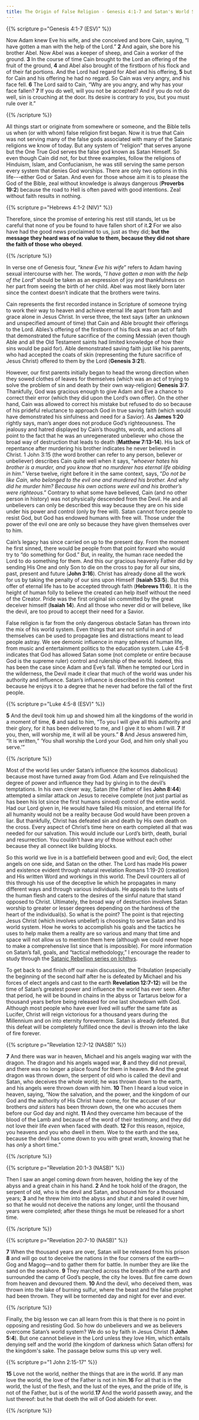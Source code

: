 ```yaml
---
title: The Origin of False Religion - Genesis 4:1-7 and Satan's World System
---
```


{{% scripture p="Genesis 4:1-7 (ESV)" %}}  

Now Adam knew Eve his wife, and she conceived and bore Cain, saying, “I have gotten a man with the help of the Lord.” **2** And again, she bore his brother Abel. Now Abel was a keeper of sheep, and Cain a worker of the ground. **3** In the course of time Cain brought to the Lord an offering of the fruit of the ground, **4** and Abel also brought of the firstborn of his flock and of their fat portions. And the Lord had regard for Abel and his offering, **5** but for Cain and his offering he had no regard. So Cain was very angry, and his face fell. **6** The Lord said to Cain, “Why are you angry, and why has your face fallen? **7** If you do well, will you not be accepted? And if you do not do well, sin is crouching at the door. Its desire is contrary to you, but you must rule over it.”                        

{{% /scripture %}}  

All things start or originate from somewhere or someone, and the Bible tells us when (or with whom) false religion first began. Now it is true that Cain was not serving many of the false gods associated with many of the Satanic religions we know of today. But any system of “religion” that serves anyone but the One True God serves the false god known as Satan Himself. So even though Cain did not, for but three examples, follow the religions of Hinduism, Islam, and Confucianism, he was still serving the same person every system that denies God worships. There are only two options in this life---either God or Satan. And even for those whose aim it is to please the God of the Bible, zeal without knowledge is always dangerous (**Proverbs 19:2**) because the road to Hell is often paved with good intentions. Zeal without faith results in nothing. 

{{% scripture p="Hebrews 4:1-2 (NIV)" %}}  

Therefore, since the promise of entering his rest still stands, let us be careful that none of you be found to have fallen short of it.**2** For we also have had the good news proclaimed to us, just as they did; **but the message they heard was of no value to them, because they did not share the faith of those who obeyed**.                  

{{% /scripture %}}  

In verse one of Genesis four, “*knew Eve his wife*” refers to Adam having sexual intercourse with her. The words, “*I have gotten a man with the help of the Lord*” should be taken as an expression of joy and thankfulness on her part from seeing the birth of her child. Abel was most likely born later since the context doesn’t indicate that the brothers were twins.  

Cain represents the first recorded instance in Scripture of someone trying to work their way to heaven and achieve eternal life apart from faith and grace alone in Jesus Christ. In verse three, the text says (after an unknown and unspecified amount of time) that Cain and Able brought their offerings to the Lord. Ables’s offering of the firstborn of his flock was an act of faith that demonstrated the future sacrifice of the coming Messiah (even though Able and all the Old Testament saints had limited knowledge of how their sins would be paid for). Able demonstrated saving faith just like his parents, who had accepted the coats of skin (representing the future sacrifice of Jesus Christ) offered to them by the Lord (**Genesis 3:21**).

However, our first parents initially began to head the wrong direction when they sowed clothes of leaves for themselves (which was an act of trying to solve the problem of sin and death by their own way-religion) **Genesis 3:7**. Thankfully, God was gracious enough to give Adam and Eve a chance to correct their error (which they did upon the Lord’s own offer). On the other hand, Cain was allowed to correct his mistake but refused to do so because of his prideful reluctance to approach God in true saving faith (which would have demonstrated his sinfulness and need for a Savior). As **James 1:20** rightly says, man’s anger does not produce God’s righteousness. The jealousy and hatred displayed by Cain’s thoughts, words, and actions all point to the fact that he was an unregenerated unbeliever who chose the broad way of destruction that leads to death (**Matthew 7:13-14**). His lack of repentance after murdering his brother indicates he never believed in Christ. 1 John 3:15 (the word brother can refer to any person, believer or unbeliever) describes Cain quite well when it says, “*whoever hates his brother is a murder, and you know that no murderer has eternal life abiding in him*.” Verse twelve, right before it in the same context, says, “*Do not be like Cain, who belonged to the evil one and murdered his brother. And why did he murder him? Because his own actions were evil and his brother’s were righteous*.” Contrary to what some have believed, Cain (and no other person in history) was not physically descended from the Devil. He and all unbelievers can only be described this way because they are on his side under his power and control (only by free will). Satan cannot force people to resist God, but God has endowed humans with free will. Those under the power of the evil one are only so because they have given themselves over to him. 

Cain’s legacy has since carried on up to the present day. From the moment he first sinned, there would be people from that point forward who would try to “do something for God.” But, in reality, the human race needed the Lord to do something for them. And this our gracious heavenly Father did by sending His One and only Son to die on the cross to pay for all our sins, past, present and future (**John 3:16**). Christ has already done all the work for us by taking the penalty of our sins upon Himself (**Isaiah 53:5**). But this offer of eternal life has to be accepted through faith (**Hebrews 11:6**). It is the height of human folly to believe the created can help itself without the need of the Creator. Pride was the first original sin committed by the great deceiver himself (**Isaiah 14**). And all those who never did or will believe, like the devil, are too proud to accept their need for a Savior. 

False religion is far from the only dangerous obstacle Satan has thrown into the mix of his world system. Even things that are not sinful in and of themselves can be used to propagate lies and distractions meant to lead people astray. We see demonic influence in many spheres of human life, from music and entertainment politics to the education system. Luke 4:5-8 indicates that God has allowed Satan some (not complete or entire because God is the supreme ruler) control and rulership of the world. Indeed, this has been the case since Adam and Eve’s fall. When he tempted our Lord in the wilderness, the Devil made it clear that much of the world was under his authority and influence. Satan’s influence is described in this context because he enjoys it to a degree that he never had before the fall of the first people. 

{{% scripture p="Luke 4:5-8 (ESV)" %}}  

**5** And the devil took him up and showed him all the kingdoms of the world in a moment of time, **6** and said to him, “To you I will give all this authority and their glory, for it has been delivered to me, and I give it to whom I will. **7** If you, then, will worship me, it will all be yours.” **8** And Jesus answered him, “It is written,“ ‘You shall worship the Lord your God, and him only shall you serve.’”                           

{{% /scripture %}}  

Most of the world lies under Satan’s influence (the kosmos diabolicus)  because most have turned away from God. Adam and Eve relinquished the degree of power and influence they had by giving in to the devil’s temptations. In his own clever way, Satan (the Father of lies **John 8:44**) attempted a similar attack on Jesus to receive complete (not just partial as has been his lot since the first humans sinned) control of the entire world. Had our Lord given in, He would have failed His mission, and eternal life for all humanity would not be a reality because God would have been proven a liar. But thankfully, Christ has defeated sin and death by His own death on the cross. Every aspect of Christ’s time here on earth completed all that was needed for our salvation. This would include our Lord’s birth, death, burial and resurrection. You couldn’t have any of those without each other because they all connect like building blocks. 

So this world we live in is a battlefield between good and evil; God, the elect angels on one side, and Satan on the other. The Lord has made His power and existence evident through natural revelation Romans 1:19-20 (creation) and His written Word and workings in this world. The Devil counters all of this through his use of the deceptive lie which he propagates in many different ways and through various individuals. He appeals to the lusts of the human flesh and caters to the desires of the sinful nature that stand opposed to Christ. Ultimately, the broad way of destruction involves Satan worship to greater or lesser degrees depending on the hardness of the heart of the individual(s). So what is the point? The point is that rejecting Jesus Christ (which involves unbelief) is choosing to serve Satan and his world system. How he works to accomplish his goals and the tactics he uses to help make them a reality are so various and many that time and space will not allow us to mention them here (although we could never hope to make a comprehensive list since that is impossible). For more information on Satan’s fall, goals, and “tactical methodology,” I encourage the reader to study through the [Satanic Rebellion series on Ichthys](https://ichthys.com/Satanic-Rebellion-Home-Page.htm).

To get back to and finish off our main discussion, the Tribulation (especially the beginning of the second half after he is defeated by Michael and his forces of elect angels and cast to the earth **Revelation 12:7-12**) will be the time of Satan’s greatest power and influence the world has ever seen. After that period, he will be bound in chains in the abyss or Tartarus below for a thousand years before being released for one last showdown with God. Although most people who have ever lived will suffer the same fate as Lucifer, Christ will reign victorious for a thousand years during the Millennium and on into eternity forevermore. Satan is already defeated. But this defeat will be completely fulfilled once the devil is thrown into the lake of fire forever. 

{{% scripture p="Revelation 12:7-12 (NASB)" %}}  

**7** And there was war in heaven, Michael and his angels waging war with the dragon. The dragon and his angels waged war, **8** and they did not prevail, and there was no longer a place found for them in heaven. **9** And the great dragon was thrown down, the serpent of old who is called the devil and Satan, who deceives the whole world; he was thrown down to the earth, and his angels were thrown down with him. **10** Then I heard a loud voice in heaven, saying, “Now the salvation, and the power, and the kingdom of our God and the authority of His Christ have come, for the accuser of our brothers *and sisters* has been thrown down, the one who accuses them before our God day and night. **11** And they overcame him because of the blood of the Lamb and because of the word of their testimony, and they did not love their life *even* when faced with death. **12** For this reason, rejoice, you heavens and you who dwell in them. Woe to the earth and the sea, because the devil has come down to you with great wrath, knowing that he has *only* a short time.”                  

{{% /scripture %}}  

{{% scripture p="Revelation 20:1-3 (NASB)" %}}  

Then I saw an angel coming down from heaven, holding the key of the abyss and a great chain in his hand. **2** And he took hold of the dragon, the serpent of old, who is the devil and Satan, and bound him for a thousand years; **3** and he threw him into the abyss and shut *it* and sealed *it* over him, so that he would not deceive the nations any longer, until the thousand years were completed; after these things he must be released for a short time.                                                       

{{% /scripture %}}  

{{% scripture p="Revelation 20:7-10 (NASB)" %}}  

**7** When the thousand years are over, Satan will be released from his prison **8** and will go out to deceive the nations in the four corners of the earth—Gog and Magog—and to gather them for battle. In number they are like the sand on the seashore. **9** They marched across the breadth of the earth and surrounded the camp of God’s people, the city he loves. But fire came down from heaven and devoured them. **10** And the devil, who deceived them, was thrown into the lake of burning sulfur, where the beast and the false prophet had been thrown. They will be tormented day and night for ever and ever.     

{{% /scripture %}}  

Finally, the big lesson we can all learn from this is that there is no point in opposing and resisting God. So how do unbelievers and we as believers overcome Satan’s world system? We do so by faith in Jesus Christ (**1 John 5:4**). But one cannot believe in the Lord unless they love Him, which entails denying self and the world (the kingdom of darkness which Satan offers) for the kingdom's sake. The passage below sums this up very well. 

{{% scripture p="1 John 2:15-17" %}}  

**15** Love not the world, neither the things that are in the world. If any man love the world, the love of the Father is not in him.**16** For all that is in the world, the lust of the flesh, and the lust of the eyes, and the pride of life, is not of the Father, but is of the world.**17** And the world passeth away, and the lust thereof: but he that doeth the will of God abideth for ever.                                                                 

{{% /scripture %}}  

